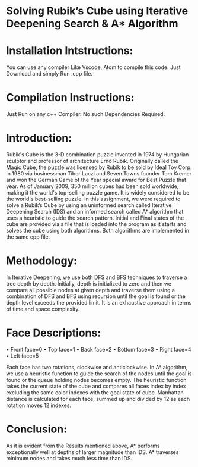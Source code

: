 

# Solving Rubik’s Cube using Iterative Deepening Search & A* Algorithm

# Installation Intstructions:
You can use any compiler Like Vscode, Atom to compile this code. Just Download and simply Run .cpp file.

# Compilation Instructions:
Just Run on any c++ Compiler. No such Dependencies Required.

# Introduction:
Rubik's Cube is the 3-D combination puzzle invented in 1974 by Hungarian sculptor and professor of architecture Ernő Rubik. Originally called the Magic Cube, the puzzle was licensed by Rubik to be sold by Ideal Toy Corp. in 1980 via businessman Tibor Laczi and Seven Towns founder Tom Kremer and won the German Game of the Year special award for Best Puzzle that year. As of January 2009, 350 million cubes had been sold worldwide, making it the world's top-selling puzzle game. It is widely considered to be the world's best-selling puzzle.
In this assignment, we were required to solve a Rubik’s Cube by using an uninformed search called Iterative Deepening Search (IDS) and an informed search called A* algorithm that uses a heuristic to guide the search pattern. Initial and Final states of the cube are provided via a file that is loaded into the program as it starts and solves the cube using both algorithms. Both algorithms are implemented in the same cpp file.

# Methodology:
In Iterative Deepening, we use both DFS and BFS techniques to traverse a tree depth by depth. Initially, depth is initialized to zero and then we compare all possible nodes at given depth and traverse them using a combination of DFS and BFS using recursion until the goal is found or the depth level exceeds the provided limit. It is an exhaustive approach in terms of time and space complexity.

# Face Descriptions:
•	Front face=0
•	Top face=1
•	Back face=2
•	Bottom face=3
•	Right face=4
•	Left face=5

Each face has two rotations, clockwise and anticlockwise.
In A* algorithm, we use a heuristic function to guide the search of the nodes until the goal is found or the queue holding nodes becomes empty. The heuristic function takes the current state of the cube and compares all faces index by index excluding the same color indexes with the goal state of cube. Manhattan distance is calculated for each face, summed up and divided by 12 as each rotation moves 12 indexes. 

# Conclusion:
As it is evident from the Results mentioned above, A* performs exceptionally well at depths of larger magnitude than IDS. A* traverses minimum nodes and takes much less time than IDS.
